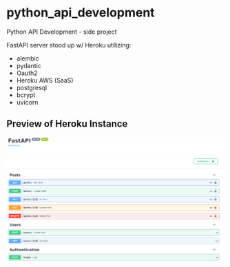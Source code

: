 # python_api_development
Python API Development - side project

FastAPI server stood up w/ Heroku utilizing:
- alembic
- pydantic
- Oauth2
- Heroku AWS (SaaS)
- postgresql
- bcrypt
- uvicorn

## Preview of Heroku Instance
![fast api image](images/fast_api.png)